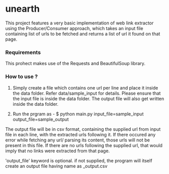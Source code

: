 # unearth

This project features a very basic implementation of web link extractor
using the Producer/Consumer approach, which takes an input file containing
list of urls to be fetched and returns a list of url it found on that page.


### Requirements

This prohect makes use of the Requests and BeautifulSoup library.


### How to use ?

1. Simply create a file which contains one url per line and place it inside
the data folder. Refer data/sample_input for details. Please ensure that the
input file is inside the data folder. The output file will also get written
inside the data folder.


2. Run the prgram as -
$ python main.py input_file=sample_input output_file=sample_output


The output file will be in csv format, containing the supplied url from input file
in each line, with the extracted urls following it. If there occured any error while
fetching any url/ parsing its content, those urls will not be present in this file.
If there are no urls following the supplied url, that would imply that no links were
extracted from that page.

'output_file' keyword is optional. if not supplied, the program will itself
create an output file having name as <inputfile>_output.csv